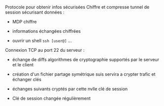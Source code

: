 Protocole pour obtenir infos sécurisées
Chiffre et compresse tunnel de session sécurisant données :
- MDP chiffre
- informations échangées chiffrées

- ouvrir un shell `ssh [user@]` ...

Connexion TCP au port 22 du serveur :
- échange de diffs algorithmes de cryptographie supportés par le serveur et le client
- création d'un fichier partage symétrique suis servira a crypter trafic et échanger clés

- échanges suivants cryptés par cette nvlle clé de session
- Clé de session changée régulièrement

